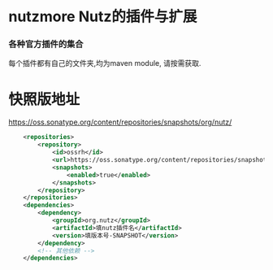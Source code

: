 # nutzmore Nutz的插件与扩展

### 各种官方插件的集合

每个插件都有自己的文件夹,均为maven module, 请按需获取.

# 快照版地址

https://oss.sonatype.org/content/repositories/snapshots/org/nutz/

```xml
	<repositories>
		<repository>
			<id>ossrh</id>
			<url>https://oss.sonatype.org/content/repositories/snapshots</url>
			<snapshots>
				<enabled>true</enabled>
			</snapshots>
		</repository>
	</repositories>
	<dependencies>
		<dependency>
			<groupId>org.nutz</groupId>
			<artifactId>填nutz插件名</artifactId>
			<version>填版本号-SNAPSHOT</version>
		</dependency>
		<!-- 其他依赖 -->
	</dependencies>
```
